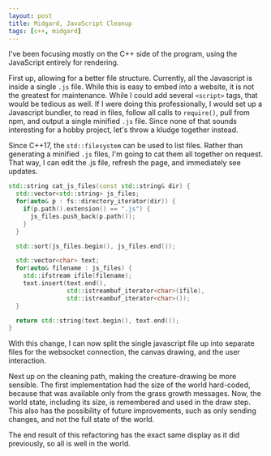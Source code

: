 ```yaml
---
layout: post
title: Midgard, JavaScript Cleanup
tags: [c++, midgard]
---
```


I've been focusing mostly on the C++ side of the program, using the
JavaScript entirely for rendering.

First up, allowing for a better file structure.  Currently, all the
Javascript is inside a single `.js` file.  While this is easy to embed
into a website, it is not the greatest for maintenance.  While I could
add several `<script>` tags, that would be tedious as well.  If I were
doing this professionally, I would set up a Javascript bundler, to
read in files, follow all calls to `require()`, pull from npm, and
output a single minified `.js` file.  Since none of that sounds
interesting for a hobby project, let's throw a kludge together
instead.

Since C++17, the `std::filesystem` can be used to list files.  Rather
than generating a minified `.js` files, I'm going to cat them all
together on request.  That way, I can edit the .js file, refresh the
page, and immediately see updates.

```c++
std::string cat_js_files(const std::string& dir) {
  std::vector<std::string> js_files;
  for(auto& p : fs::directory_iterator(dir)) {
    if(p.path().extension() == ".js") {
      js_files.push_back(p.path());
    }
  }

  std::sort(js_files.begin(), js_files.end());

  std::vector<char> text;
  for(auto& filename : js_files) {
    std::ifstream ifile(filename);
    text.insert(text.end(),
                std::istreambuf_iterator<char>(ifile),
                std::istreambuf_iterator<char>());
  }

  return std::string(text.begin(), text.end());
}
```

With this change, I can now split the single javascript file up into
separate files for the websocket connection, the canvas drawing, and
the user interaction.

Next up on the cleaning path, making the creature-drawing be more
sensible.  The first implementation had the size of the world
hard-coded, because that was available only from the grass growth
messages.  Now, the world state, including its size, is remembered and
used in the draw step.  This also has the possibility of future
improvements, such as only sending changes, and not the full state of
the world.

The end result of this refactoring has the exact same display as it
did previously, so all is well in the world.